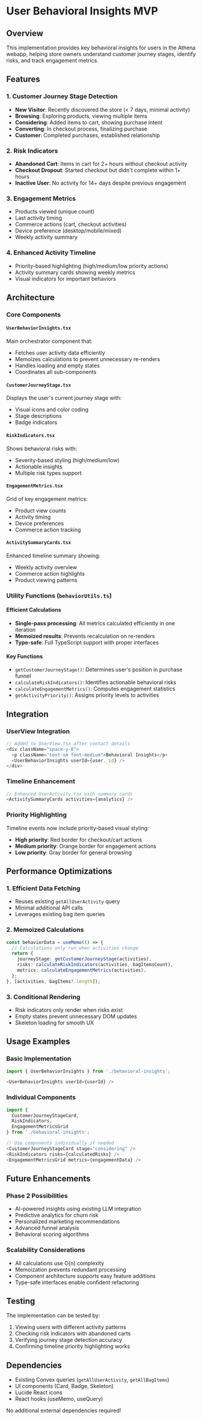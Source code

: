 # User Behavioral Insights MVP

## Overview

This implementation provides key behavioral insights for users in the Athena webapp, helping store owners understand customer journey stages, identify risks, and track engagement metrics.

## Features

### 1. Customer Journey Stage Detection

- **New Visitor**: Recently discovered the store (< 7 days, minimal activity)
- **Browsing**: Exploring products, viewing multiple items
- **Considering**: Added items to cart, showing purchase intent
- **Converting**: In checkout process, finalizing purchase
- **Customer**: Completed purchases, established relationship

### 2. Risk Indicators

- **Abandoned Cart**: Items in cart for 2+ hours without checkout activity
- **Checkout Dropout**: Started checkout but didn't complete within 1+ hours
- **Inactive User**: No activity for 14+ days despite previous engagement

### 3. Engagement Metrics

- Products viewed (unique count)
- Last activity timing
- Commerce actions (cart, checkout activities)
- Device preference (desktop/mobile/mixed)
- Weekly activity summary

### 4. Enhanced Activity Timeline

- Priority-based highlighting (high/medium/low priority actions)
- Activity summary cards showing weekly metrics
- Visual indicators for important behaviors

## Architecture

### Core Components

#### `UserBehaviorInsights.tsx`

Main orchestrator component that:

- Fetches user activity data efficiently
- Memoizes calculations to prevent unnecessary re-renders
- Handles loading and empty states
- Coordinates all sub-components

#### `CustomerJourneyStage.tsx`

Displays the user's current journey stage with:

- Visual icons and color coding
- Stage descriptions
- Badge indicators

#### `RiskIndicators.tsx`

Shows behavioral risks with:

- Severity-based styling (high/medium/low)
- Actionable insights
- Multiple risk types support

#### `EngagementMetrics.tsx`

Grid of key engagement metrics:

- Product view counts
- Activity timing
- Device preferences
- Commerce action tracking

#### `ActivitySummaryCards.tsx`

Enhanced timeline summary showing:

- Weekly activity overview
- Commerce action highlights
- Product viewing patterns

### Utility Functions (`behaviorUtils.ts`)

#### Efficient Calculations

- **Single-pass processing**: All metrics calculated efficiently in one iteration
- **Memoized results**: Prevents recalculation on re-renders
- **Type-safe**: Full TypeScript support with proper interfaces

#### Key Functions

- `getCustomerJourneyStage()`: Determines user's position in purchase funnel
- `calculateRiskIndicators()`: Identifies actionable behavioral risks
- `calculateEngagementMetrics()`: Computes engagement statistics
- `getActivityPriority()`: Assigns priority levels to activities

## Integration

### UserView Integration

```typescript
// Added to UserView.tsx after contact details
<div className="space-y-8">
  <p className="text-sm font-medium">Behavioral Insights</p>
  <UserBehaviorInsights userId={user._id} />
</div>
```

### Timeline Enhancement

```typescript
// Enhanced UserActivity.tsx with summary cards
<ActivitySummaryCards activities={analytics} />
```

### Priority Highlighting

Timeline events now include priority-based visual styling:

- **High priority**: Red border for checkout/cart actions
- **Medium priority**: Orange border for engagement actions
- **Low priority**: Gray border for general browsing

## Performance Optimizations

### 1. Efficient Data Fetching

- Reuses existing `getAllUserActivity` query
- Minimal additional API calls
- Leverages existing bag item queries

### 2. Memoized Calculations

```typescript
const behaviorData = useMemo(() => {
  // Calculations only run when activities change
  return {
    journeyStage: getCustomerJourneyStage(activities),
    risks: calculateRiskIndicators(activities, bagItemsCount),
    metrics: calculateEngagementMetrics(activities),
  };
}, [activities, bagItems?.length]);
```

### 3. Conditional Rendering

- Risk indicators only render when risks exist
- Empty states prevent unnecessary DOM updates
- Skeleton loading for smooth UX

## Usage Examples

### Basic Implementation

```typescript
import { UserBehaviorInsights } from './behavioral-insights';

<UserBehaviorInsights userId={userId} />
```

### Individual Components

```typescript
import {
  CustomerJourneyStageCard,
  RiskIndicators,
  EngagementMetricsGrid
} from './behavioral-insights';

// Use components individually if needed
<CustomerJourneyStageCard stage="considering" />
<RiskIndicators risks={calculatedRisks} />
<EngagementMetricsGrid metrics={engagementData} />
```

## Future Enhancements

### Phase 2 Possibilities

- AI-powered insights using existing LLM integration
- Predictive analytics for churn risk
- Personalized marketing recommendations
- Advanced funnel analysis
- Behavioral scoring algorithms

### Scalability Considerations

- All calculations use O(n) complexity
- Memoization prevents redundant processing
- Component architecture supports easy feature additions
- Type-safe interfaces enable confident refactoring

## Testing

The implementation can be tested by:

1. Viewing users with different activity patterns
2. Checking risk indicators with abandoned carts
3. Verifying journey stage detection accuracy
4. Confirming timeline priority highlighting works

## Dependencies

- Existing Convex queries (`getAllUserActivity`, `getAllBagItems`)
- UI components (Card, Badge, Skeleton)
- Lucide React icons
- React hooks (useMemo, useQuery)

No additional external dependencies required!
